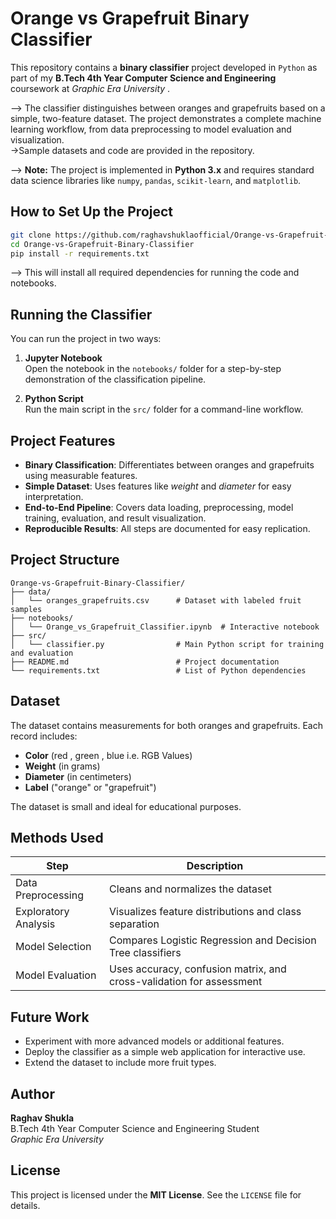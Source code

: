 # Orange vs Grapefruit Binary Classifier

This repository contains a **binary classifier** project developed in `Python` as part of my **B.Tech 4th Year Computer Science and Engineering** coursework at *Graphic Era University* .

--> The classifier distinguishes between oranges and grapefruits based on a simple, two-feature dataset. The project demonstrates a complete machine learning workflow, from data preprocessing to model evaluation and visualization.  
 ->Sample datasets and code are provided in the repository.

-->  **Note:** The project is implemented in **Python 3.x** and requires standard data science libraries like `numpy`, `pandas`, `scikit-learn`, and `matplotlib`.

##  How to Set Up the Project

```bash
git clone https://github.com/raghavshuklaofficial/Orange-vs-Grapefruit-Binary-Classifier.git
cd Orange-vs-Grapefruit-Binary-Classifier
pip install -r requirements.txt
```

--> This will install all required dependencies for running the code and notebooks.

##  Running the Classifier

You can run the project in two ways:

1. **Jupyter Notebook**  
   Open the notebook in the `notebooks/` folder for a step-by-step demonstration of the classification pipeline.

2. **Python Script**  
   Run the main script in the `src/` folder for a command-line workflow.

##  Project Features

- **Binary Classification**: Differentiates between oranges and grapefruits using measurable features.
- **Simple Dataset**: Uses features like *weight* and *diameter* for easy interpretation.
- **End-to-End Pipeline**: Covers data loading, preprocessing, model training, evaluation, and result visualization.
- **Reproducible Results**: All steps are documented for easy replication.

##  Project Structure

```plaintext
Orange-vs-Grapefruit-Binary-Classifier/
├── data/
│   └── oranges_grapefruits.csv      # Dataset with labeled fruit samples
├── notebooks/
│   └── Orange_vs_Grapefruit_Classifier.ipynb  # Interactive notebook
├── src/
│   └── classifier.py                # Main Python script for training and evaluation
├── README.md                        # Project documentation
└── requirements.txt                 # List of Python dependencies
```

##  Dataset

The dataset contains measurements for both oranges and grapefruits. Each record includes:

- **Color** (red , green , blue i.e. RGB Values)
- **Weight** (in grams)
- **Diameter** (in centimeters)
- **Label** ("orange" or "grapefruit")

The dataset is small and ideal for educational purposes.

## Methods Used

| **Step**                | **Description**                                                                 |
|-------------------------|---------------------------------------------------------------------------------|
| Data Preprocessing      | Cleans and normalizes the dataset                                               |
| Exploratory Analysis    | Visualizes feature distributions and class separation                           |
| Model Selection         | Compares Logistic Regression and Decision Tree classifiers                      |
| Model Evaluation        | Uses accuracy, confusion matrix, and cross-validation for assessment            |


## Future Work

- Experiment with more advanced models or additional features.
- Deploy the classifier as a simple web application for interactive use.
- Extend the dataset to include more fruit types.

## Author

**Raghav Shukla**  
B.Tech 4th Year Computer Science and Engineering Student  
*Graphic Era University*

## License

This project is licensed under the **MIT License**. See the `LICENSE` file for details.
